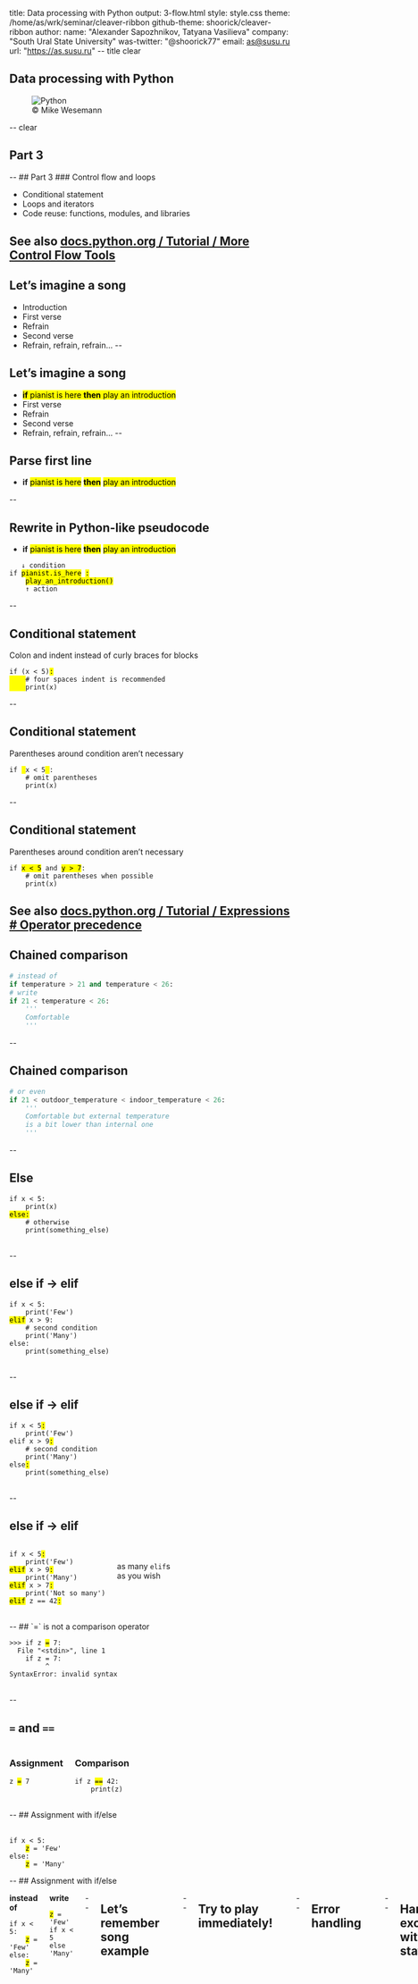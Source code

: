 title: Data processing with Python
output: 3-flow.html
style: style.css
theme: /home/as/wrk/seminar/cleaver-ribbon
github-theme: shoorick/cleaver-ribbon
author:
  name: "Alexander Sapozhnikov, Tatyana Vasilieva"
  company: "South Ural State University"
  was-twitter: "@shoorick77"
  email: as@susu.ru
  url: "https://as.susu.ru"
-- title clear
## Data processing with Python
<figure>
    <img class="cover" src="images/baumpython-cropped.jpg" alt="Python">
    <figcaption class="copyright right white">
        © Mike Wesemann
    </figcaption>
</figure>
-- clear
<h2 class="shout shrink">Part 3</h2>
--
## Part 3
### Control flow and loops

* Conditional statement
* Loops and iterators
* Code reuse: functions, modules, and libraries

See also [docs.python.org / Tutorial / More Control Flow Tools](https://docs.python.org/3.7/tutorial/controlflow.html)
--
## Let’s imagine a song

* Introduction
* First verse
* Refrain
* Second verse
* Refrain, refrain, refrain...
--
## Let’s imagine a song

* <mark>**if** pianist is here **then** play an introduction</mark>
* First verse
* Refrain
* Second verse
* Refrain, refrain, refrain...
--
## Parse first line

* **if** <mark class="green">pianist is here</mark>
<mark>**then**</mark> <mark class="orange">play an introduction</mark>

--
## Rewrite in Python-like pseudocode

* **if** <mark class="green">pianist is here</mark>
<mark>**then**</mark> <mark class="orange">play an introduction</mark>

<pre><code>   <span class="comment">↓ condition</span>
<span class="hljs-keyword">if</span> <mark class="green">pianist.is_here</mark> <mark>:</mark>
    <mark class="orange">play_an_introduction()</mark>
    <span class="comment">↑ action</span>
</code></pre>
--
## Conditional statement

Colon and indent instead of curly braces for blocks

<pre>
<code><span class="hljs-keyword">if</span> (x &lt; <span class="hljs-number">5</span>)<mark>:</mark>
<mark>    </mark><span class="hljs-comment"># four spaces indent is recommended</span>
<mark>    </mark>print(x)</code>
</pre>
--
## Conditional statement

Parentheses around condition aren’t necessary

<pre>
<code><span class="hljs-keyword">if</span> <mark> </mark>x &lt; <span class="hljs-number">5</span><mark> </mark>:
    <span class="hljs-comment"># omit parentheses</span>
    print(x)</code>
</pre>
--
## Conditional statement

Parentheses around condition aren’t necessary

<pre>
<code><span class="hljs-keyword">if</span> <mark>x &lt; 5</mark> <span class="hljs-keyword">and</span> <mark>y &gt; 7</mark>:
    <span class="hljs-comment"># omit parentheses when possible</span>
    print(x)</code>
</pre>

See also [docs.python.org / Tutorial / Expressions # Operator precedence](https://docs.python.org/3.7/reference/expressions.html#operator-precedence)
--
## Chained comparison

```python
# instead of
if temperature > 21 and temperature < 26:
# write
if 21 < temperature < 26:
    '''
    Comfortable
    '''
```
--
## Chained comparison

```python
# or even
if 21 < outdoor_temperature < indoor_temperature < 26:
    '''
    Comfortable but external temperature
    is a bit lower than internal one
    '''
```
--
## Else

<pre>
<code><span class="hljs-keyword">if</span> x &lt; <span class="hljs-number">5</span>:
    print(x)
<mark>else:</mark>
    <span class="hljs-comment"># otherwise</span>
    print(something_else)
</code>
</pre>
--
## else if → elif

<pre>
<code><span class="hljs-keyword">if</span> x &lt; <span class="hljs-number">5</span>:
    print(<span class="hljs-string">'Few'</span>)
<mark class="green">elif</mark> x &gt; <span class="hljs-number">9</span>:
    <span class="hljs-comment"># second condition</span>
    print(<span class="hljs-string">'Many'</span>)
<span class="hljs-keyword">else</span>:
    print(something_else)
</code>
</pre>
--
## else if → elif

<pre>
<code><span class="hljs-keyword">if</span> x &lt; <span class="hljs-number">5</span><mark>:</mark>
    print(<span class="hljs-string">'Few'</span>)
<span class="hljs-keyword">elif</span> x &gt; <span class="hljs-number">9</span><mark>:</mark>
    <span class="hljs-comment"># second condition</span>
    print(<span class="hljs-string">'Many'</span>)
<span class="hljs-keyword">else</span><mark>:</mark>
    print(something_else)
</code>
</pre>
--
## else if → elif

<div class="two columns">
<div>
<pre>
<code><span class="hljs-keyword">if</span> x &lt; <span class="hljs-number">5</span><mark>:</mark>
    print(<span class="hljs-string">'Few'</span>)
<mark class="green">elif</mark> x &gt; <span class="hljs-number">9</span><mark>:</mark>
    print(<span class="hljs-string">'Many'</span>)
<mark class="green">elif</mark> x &gt; <span class="hljs-number">7</span><mark>:</mark>
    print(<span class="hljs-string">'Not so many'</span>)
<mark class="green">elif</mark> z == <span class="hljs-number">42</span><mark>:</mark>
</code>
</pre>
</div><div>
<br><br>
as many <code class="green">elif</code>s
<br>as you wish
</div></div>
--
## `=` is not a comparison operator

<pre>
<code><span class="hljs-meta">&gt;&gt;&gt;</span> <span class="hljs-keyword">if</span> z <mark class="important">=</mark> 7:
<span class="error">  File "&lt;stdin&gt;", line 1
    if z = 7:
         ^
SyntaxError: invalid syntax</span>
</code>
</pre>

--
## `=` and `==`

<div class="two columns"><div>
<h3>Assignment</h3>
<pre>
<code>z <mark class="orange">=</mark> 7
</code>
</pre>
</div><div>
<h3>Comparison</h3>
<pre>
<code><span class="hljs-keyword">if</span> z <mark class="green">==</mark> <span class="hljs-number">42</span>:
    <span class="comment">print(z)</span>
</code>
</pre>
</div></div>
--
## Assignment with if/else

<div class="two columns">
<div>
&nbsp;
<pre><code><span class="hljs-keyword">if</span> x &lt; <span class="hljs-number">5</span>:
    <mark>z</mark> = <span class="hljs-string">'Few'</span>
<span class="hljs-keyword">else</span>:
    <mark>z</mark> = <span class="hljs-string">'Many'</span>
</code></pre></div>
</div>
--
## Assignment with if/else

<div class="two columns">
<div>

**instead of**

<pre><code><span class="hljs-keyword">if</span> x &lt; <span class="hljs-number">5</span>:
    <mark>z</mark> = <span class="hljs-string">'Few'</span>
<span class="hljs-keyword">else</span>:
    <mark>z</mark> = <span class="hljs-string">'Many'</span>
</code></pre>
</div><div>

**write**

<div><pre><code><mark>z</mark> = <span class="hljs-string">'Few'</span> <span class="hljs-keyword">if</span> x &lt; <span class="hljs-number">5</span> <span class="hljs-keyword">else</span> <span class="hljs-string">'Many'</span></code>
</pre>
</div>
</div>

--
## Let’s remember song example

<pre><code><span class="hljs-keyword">if</span> <mark class="green">pianist.is_here</mark> <mark>:</mark>
    <mark class="orange">play_an_introduction()</mark></code></pre>
--
## Try to play immediately!

<pre><code>
    play_an_introduction()

<span class="error"><mark class="orange">SomeError</mark>: we have no pianist to play anything</span>
</code></pre>
--
## Error handling

<pre><code><span class="hljs-meta">&gt;&gt;&gt;</span> stuff = [<span class="hljs-string">'hydrogen'</span>, <span class="hljs-string">'helium'</span>, <span class="hljs-string">'lithium'</span>]
<span class="hljs-meta">&gt;&gt;&gt;</span> <mark>number</mark> = input(<span class="hljs-string">'Enter number of element '</span>)
Enter number of element <mark>42</mark>
<span class="hljs-meta">&gt;&gt;&gt;</span> print(stuff[int(<mark>number</mark>)])
<span class="error">Traceback (most recent call last):
  File "&lt;stdin&gt;", line 1, in &lt;module&gt;
<mark class="orange">IndexError</mark>: list index out of range</span>
</code></pre>
--
## Handle exceptions with `try` statement

<pre><code><span class="hljs-meta">&gt;&gt;&gt;</span> <mark>try:</mark>
<span class="hljs-meta">...</span>     print(stuff[int(number)])
<span class="hljs-meta">...</span> <mark class="orange">except IndexError</mark>:
<span class="hljs-meta">...</span>     print(<span class="hljs-string">f'Wrong index. Use number less than {len(stuff)}'</span>)
<span class="hljs-meta">...</span>
Wrong index. Use number less than 3
</code></pre>
--
## What if `number == 'z'`?

<pre><code><span class="hljs-meta">&gt;&gt;&gt;</span> <mark>try:</mark>
<span class="hljs-meta">...</span>     print(stuff[int(number)])
<span class="hljs-meta">...</span> <mark class="orange">except IndexError</mark>:
<span class="hljs-meta">...</span>     print(<span class="hljs-string">f'Wrong index. Use number less than {len(stuff)}'</span>)
<span class="hljs-meta">...</span>
<span class="error">Traceback (most recent call last):
  File "<stdin>", line 2, in <module>
<mark class="orange">ValueError</mark>: invalid literal for int() with base 10: 'z'</span>
</code></pre>
--
## Add new exception handler

<pre><code><span class="hljs-meta">&gt;&gt;&gt;</span> <mark>try:</mark>
<span class="hljs-meta">...</span>     print(stuff[int(number)])
<span class="hljs-meta">...</span> <mark class="orange">except IndexError</mark>:
<span class="hljs-meta">...</span>     print(<span class="hljs-string">f'Wrong index. Use number less than {len(stuff)}'</span>)
<span class="hljs-meta">...</span> <mark class="orange">except ValueError</mark>:
<span class="hljs-meta">...</span>     print(<span class="hljs-string">f'Index must be an integer number'</span>)
</code></pre>
--
## Add `else` when there is no exception
<pre><code><span class="hljs-meta">&gt;&gt;&gt;</span> <mark>try:</mark> <span class="hljs-comment"># number == 2</span>
<span class="hljs-meta">...</span>     print(stuff[int(number)])
<span class="hljs-meta">...</span> <span class="hljs-comment"># skipped</span>
<span class="hljs-meta">...</span> <mark class="green">else</mark>:
<span class="hljs-meta">...</span>     print(<span class="hljs-string">'OK'</span>)
<span class="hljs-meta">...</span>
lithium
OK
</code></pre>
--
## `finally` is executing after all checks
<div class="two columns">
<div>
<pre><code><span class="hljs-meta">...</span> <span class="hljs-comment"># skipped</span>
<span class="hljs-meta">...</span> <mark class="green">else</mark>:
<span class="hljs-meta">...</span>     print(<span class="hljs-string">'OK'</span>)
<span class="hljs-meta">...</span> <mark class="blue">finally</mark>:
<span class="hljs-meta">...</span>     print(<span class="hljs-string">"That's all, folks!"</span>)
<span class="hljs-meta">...</span></code></pre>
</div><div>
<h3>output:</h3>
<pre><code>lithium
OK
That's all, folks!
</code></pre>
</div></div>
--
## `finally` is executing after all checks
<div class="two columns">
<div>
<pre><code><span class="hljs-meta">&gt;&gt;&gt;</span> <mark>try:</mark>
<span class="hljs-meta">...</span>     print(stuff[int(number)])
<span class="hljs-meta">...</span> <mark class="orange">except IndexError</mark>:
<span class="hljs-meta">...</span>     print(<span class="hljs-string">f'Wrong index...</span>
<span class="hljs-meta">...</span> <span class="hljs-comment"># skipped</span>
<span class="hljs-meta">...</span> <mark class="blue">finally</mark>:
<span class="hljs-meta">...</span>     print(<span class="hljs-string">"That's all, folks!"</span>)</code></pre>
</div><div>
when `number` is wrong
<h3>output:</h3>
<pre><code>Wrong index. Use number less than 3
That's all, folks!
</code></pre>
</div></div>
--
<h2 class="shout">Loops</h2>
--
## Structure of the song

* Introduction
* First verse
* Refrain
* Second verse
* <mark>Refrain</mark>, <mark>refrain</mark>, <mark>refrain</mark> → _loop_

<img src="images/loop.svg" alt="loop" class="place right" style="margin-right:20px">

--
## Loops
  * for
  * while
  * with
--
## `for` loop

<pre><code>
<span class="hljs-keyword">for</span> <mark class="orange">item</mark> <span class="hljs-keyword">in</span> <mark class="green">sequence</mark>:
    <span class="hljs-comment"># do something</span>
</code></pre>
--
## Iterate through list

<pre><code>
people = [<span class="hljs-string">'Alice'</span>, <span class="hljs-string">'Bob'</span>, <span class="hljs-string">'Charlie'</span>]
<span class="hljs-keyword">for</span> <mark class="orange">person</mark> <span class="hljs-keyword">in</span> <mark class="green">people</mark>:
    print(person)
</code></pre>
--
## Iterate over range

<pre><code>
teen = range(13, 20)
<span class="hljs-keyword">for</span> <mark class="orange">age</mark> <span class="hljs-keyword">in</span> <mark class="green">teen</mark>:
    print(<span class="hljs-string">f'Age is {age}'</span>)
</code></pre>
--
## Iterate over range

<pre><code>
teen = range(13, 20)
<span class="hljs-keyword">for</span> <mark class="orange">age</mark> <span class="hljs-keyword">in</span> <mark class="green">teen</mark>:
    print(<span class="hljs-string">f'Age is {age}'</span>)

<span class="hljs-keyword">for</span> <mark class="orange">i</mark> <span class="hljs-keyword">in</span> <mark class="green">range(10)</mark>:
    do_something() <span class="hljs-comment"># ten times</span>
</code></pre>
--
## Counter name

`i`, `j`, `k` (and `x`, `y`, `z`) are good names for counter variables
<pre><code>
<span class="hljs-keyword">for</span> <mark class="orange">x</mark> <span class="hljs-keyword">in</span> width:
    <span class="hljs-keyword">for</span> <mark>y</mark> <span class="hljs-keyword">in</span> height:
        <span class="hljs-keyword">for</span> <mark class="green">z</mark> <span class="hljs-keyword">in</span> depth:
            do_something(<mark class="orange">x</mark>, <mark>y</mark>, <mark class="green">z</mark>)
</code></pre>
--
## Nested loops

Put a loop inside another one
<pre><code>
<span class="hljs-keyword">for</span> <mark class="orange">x</mark> <span class="hljs-keyword">in</span> width:
    <span class="hljs-keyword">for</span> <mark>y</mark> <span class="hljs-keyword">in</span> height:
        <span class="hljs-keyword">for</span> <mark class="green">z</mark> <span class="hljs-keyword">in</span> depth:
            do_something(<mark class="orange">x</mark>, <mark>y</mark>, <mark class="green">z</mark>)
</code></pre>
<img src="images/nested-loops.svg" alt="loop arrows" class="place left bottom">
--
## How to iterate over several sequences simultaneously?

<pre><code>
<mark class="orange">colors</mark> = ['red',   'orange', 'yellow'  ]
<mark>people</mark> = ['Alice', 'Bob',    'Charlie' ]
<mark class="green">fruits</mark> = ['apple', 'banana', 'cucumber']
</code></pre>
--
## How to iterate over several sequences simultaneously?

<pre><code>
colors = [<mark class="blue">'red',  </mark> 'orange', 'yellow'  ]
people = [<mark class="blue">'Alice',</mark> 'Bob',    'Charlie' ]
fruits = [<mark class="blue">'apple',</mark> 'banana', 'cucumber']
</code></pre>
--
## How to iterate over several sequences simultaneously?

<pre><code>
colors = ['red',   <mark class="blue">'orange',</mark> 'yellow'  ]
people = ['Alice', <mark class="blue">'Bob',   </mark> 'Charlie' ]
fruits = ['apple', <mark class="blue">'banana',</mark> 'cucumber']
</code></pre>
--
## How to iterate over several sequences simultaneously?

<pre><code>
colors = ['red',   'orange', <mark class="blue">'yellow'  </mark>]
people = ['Alice', 'Bob',    <mark class="blue">'Charlie' </mark>]
fruits = ['apple', 'banana', <mark class="blue">'cucumber'</mark>]
</code></pre>
--
## zip

<pre>
<code><span class="hljs-meta">&gt;&gt;&gt;</span> <span class="hljs-keyword">for</span> <mark class="orange">color</mark>, <mark>name</mark>, <mark class="green">fruit</mark> <span class="hljs-keyword">in</span> zip(<mark class="orange">colors</mark>, <mark>people</mark>, <mark class="green">fruits</mark>):
<span class="hljs-meta">...</span>     print(<span class="hljs-string">f'{<mark>name</mark>} has {<mark class="orange">color</mark>} {<mark class="green">fruit</mark>}'</span>)
<span class="hljs-meta">...</span>
Alice has red apple
<mark>Bob</mark> has <mark class="orange">orange</mark> <mark class="green">banana</mark>
Charlie</mark> has yellow cucumber
</code></pre>
--
## How to enumerate items?

1. First
2. Second
3. Third
4. Fourth
5. Fifth

--
## Example: chemical elements
```python
>>> stuff = ['hydrogen', 'helium', 'lithium']
```

![name → value](images/periodic-table.dot.svg)
--
## Classic way
```python
>>> stuff = ['hydrogen', 'helium', 'lithium']
>>> for i in range(len(stuff)):
...     print(i + 1, stuff[i])
...
1 hydrogen
2 helium
3 lithium
```
--
## Use zip and range for numbering

```python
>>> for number, name in zip(range(1, len(stuff) + 1), stuff):
...     print(number, name)
...
1 hydrogen
2 helium
3 lithium
```
--
## enumerate
```python
>>> for number, name in enumerate(stuff):
...     print(number, name)
...
0 hydrogen
1 helium
2 lithium
```
--
## enumerate

<pre>
<code><span class="hljs-meta">&gt;&gt;&gt;</span> <span class="hljs-keyword">for</span> number, name <span class="hljs-keyword">in</span> enumerate(stuff, <mark>start=1</mark>):
<span class="hljs-meta">...</span>     print(number, name)
<span class="hljs-meta">...</span>
<mark>1</mark> hydrogen
<mark>2</mark> helium
<mark>3</mark> lithium
</code></pre>
--
## Iterate over dict

<pre>
<code><span class="hljs-meta">&gt;&gt;&gt;</span> fruits = {
    <span class="hljs-string">'apple'</span>: <span class="hljs-string">'red'</span>,
    <span class="hljs-string">'banana'</span>: <span class="hljs-string">'yellow'</span>,
    <span class="hljs-string">'cucumber'</span>: <span class="hljs-string">'green'</span>,
}
</code></pre>
--
## Iterate over dict — see its methods

<pre>
<code><span class="hljs-meta">&gt;&gt;&gt;</span> fruits = {<span class="hljs-string">'apple'</span>: <span class="hljs-string">'red'</span>, <span class="hljs-string">'banana'</span>: <span class="hljs-string">'yellow'</span>, <span class="hljs-string">'cucumber'</span>: <span class="hljs-string">'green'</span>}
<span class="hljs-meta">&gt;&gt;&gt;</span> fruits.<mark>items</mark>()
dict_items([('apple', 'red'), ('banana', 'yellow'), ('cucumber', 'green')])
<span class="hljs-meta">&gt;&gt;&gt;</span> fruits.<mark class="green">keys</mark>()
dict_keys(['apple', 'banana', 'cucumber'])
<span class="hljs-meta">&gt;&gt;&gt;</span> fruits.<mark class="orange">values</mark>()
dict_values(['red', 'yellow', 'green'])
</code></pre>
--
## Iterate over dict — see its methods

<pre>
<code><span class="hljs-meta">&gt;&gt;&gt;</span> fruits = {<span class="hljs-string">'apple'</span>: <span class="hljs-string">'red'</span>, <span class="hljs-string">'banana'</span>: <span class="hljs-string">'yellow'</span>, <span class="hljs-string">'cucumber'</span>: <span class="hljs-string">'green'</span>}
<span class="hljs-meta">&gt;&gt;&gt;</span> fruits.<mark>items</mark>()
dict_items(<mark class="orange">[</mark> <mark class="green">(</mark>'apple', 'red'<mark class="green">)</mark>, <mark class="green">(</mark>'banana', 'yellow'<mark class="green">)</mark>, <mark class="green">(</mark>'cucumber', 'green'<mark class="green">)</mark>] <mark class="orange">]</mark> )
</code></pre>

<mark class="orange">List</mark> of <mark class="green">tuples</mark>

--
## Iterate over whole dict

<pre>
<code><span class="hljs-meta">&gt;&gt;&gt;</span> <span class="hljs-keyword">for</span> fruit, color <span class="hljs-keyword">in</span> fruits.<mark>items</mark>():
<span class="hljs-meta">...</span>     print(<span class="hljs-string">f'{fruit} is {color}'</span>)
<span class="hljs-meta">...</span>
apple is red
banana is yellow
cucumber is green
</code></pre>

<img src="images/loop-dict-items.svg" alt="tuple" class="place left bottom next">
--
## Iterate over keys of dict

<pre>
<code><span class="hljs-meta">&gt;&gt;&gt;</span> <span class="hljs-keyword">for</span> fruit <span class="hljs-keyword">in</span> fruits.<mark class="green">keys</mark>():
<span class="hljs-meta">...</span>     print(fruits[fruit], fruit)
<span class="hljs-meta">...</span>
red apple
yellow banana
green cucumber
</code></pre>
--
## while

<pre>
<code><span class="hljs-keyword">while</span> <mark>condition:</mark>
    <span class="hljs-comment"># do something</span>
</code></pre>
--
## while

<pre>
<code><span class="hljs-meta">&gt;&gt;&gt;</span> rest = <span class="hljs-number">3</span>
<span class="hljs-meta">&gt;&gt;&gt;</span> <span class="hljs-keyword">while</span> <mark>rest &gt; 0</mark>:
<span class="hljs-meta">...</span>     print(<span class="hljs-string">f'Rest is {rest}'</span>)
<span class="hljs-meta">...</span>     rest -= <span class="hljs-number">1</span>
<span class="hljs-meta">...</span>
Rest is 3
Rest is 2
Rest is 1
</code></pre>
--
## while

<pre>
<code><span class="hljs-meta">&gt;&gt;&gt;</span> rest = <span class="hljs-number">3</span>
<span class="hljs-meta">&gt;&gt;&gt;</span> <span class="hljs-keyword">while</span> <mark>rest</mark>:
<span class="hljs-meta">...</span>     print(<span class="hljs-string">f'Rest is {rest}'</span>)
<span class="hljs-meta">...</span>     rest -= <span class="hljs-number">1</span>
<span class="hljs-meta">...</span>
Rest is 3
Rest is 2
Rest is 1
</code></pre>
--
## while

<pre>
<code><span class="hljs-meta">&gt;&gt;&gt;</span> rest = <span class="hljs-number">3</span>
<span class="hljs-meta">&gt;&gt;&gt;</span> <span class="hljs-keyword">while</span> rest:
<span class="hljs-meta">...</span>     print(<span class="hljs-string">f'Rest is {rest}'</span>)
<span class="hljs-meta">...</span>     rest <mark>-=</mark> <span class="hljs-number">1</span>
</code></pre>
--
## Increment and decrement

<pre><code>variable <mark class="green">+=</mark> delta  <span class="hljs-comment"># increase</span>
variable <mark class="orange">-=</mark> delta  <span class="hljs-comment"># decrease</span>
</code></pre>

Unlike C, C++, Java, JavaScript, Perl, PHP, Ruby etc

### Python has no `++` and `--` operators

--
## Python has no `++` and `--` operators

```python
>>> 3++2  # 3 + +2
5
>>> 4--5  # 4 − (−5) = 4 + 5
9
```

--
## Python has no `++` and `--` operators

```python
>>> 7++
  File "", line 1
    7++
      ^
SyntaxError: invalid syntax
```

--
## Loop
<div class="two columns">
  <div></div>
  <div>
![Loop](images/loop.dot.svg)
</div></div>
--
## Skip rest of loop with `continue`
<div class="two columns">
  <div>
<pre>
<code><span class="hljs-meta">&gt;&gt;&gt;</span> <span class="hljs-keyword">for</span> i <span class="hljs-keyword">in</span> range(1, 5):
<span class="hljs-meta">...</span>     if i < 3: <mark>continue</mark>
<span class="hljs-meta">...</span>     print(i)
<span class="hljs-meta">...</span>
3
4</code></pre>
  </div>
  <div>
    ![Loop](images/loop-continue.dot.svg)
  </div>
</div>
--
## Go away from loop with `break`
<div class="two columns">
  <div>
<pre>
<code><span class="hljs-meta">&gt;&gt;&gt;</span> <span class="hljs-keyword">for</span> i <span class="hljs-keyword">in</span> range(1, 55):
<span class="hljs-meta">...</span>     print(i)
<span class="hljs-meta">...</span>     if i > 2: <mark class="orange">break</mark>
<span class="hljs-meta">...</span>
1
2
3</code></pre>
  </div>
  <div>
    ![Loop](images/loop-break.dot.svg)
  </div>
</div>
--
## Python has no postconditional loop

```python
do:
    # do something
    until condition
```

--
## Python has <mark class="orange">no postconditional loop</mark>

```python
do:
    # do something
    until condition
```
<img src="images/3-line-crosshatch.svg" alt="×" class="place left bottom next">

--
## Use `break` to emulate it

<pre><code class="lang-python"><span class="hljs-meta">&gt;&gt;&gt; </span><span class="hljs-keyword">while</span> <span class="hljs-keyword">True</span>: <span class="hljs-comment"># infinite loop</span>
<span class="hljs-meta">... </span>    amount = input(<span class="hljs-string">'How many? Or type q to quit '</span>)
<span class="hljs-meta">... </span>    <span class="hljs-keyword">if</span> amount == <span class="hljs-string">'q'</span>:
<span class="hljs-meta">...</span>         <mark class="orange">break</mark>
<span class="hljs-meta">...</span>
<span class="next">How many? Or type q to quit <mark>4</mark></next>
<span class="next">How many? Or type q to quit <mark class="orange">q</mark class="orange"></span>
</code></pre>
--
<h2 class="shout">Code reuse</h2>
--
## Code reuse

* Functions
* Modules
* Libraries

--
## Structure of the song

* Introduction
* First verse
* Refrain
* Second verse
* Refrain, refrain, refrain
--
## Structure of the song

* Introduction
* First verse
* <mark>Refrain</mark>
* Second verse
* <mark>Refrain</mark>, <mark>refrain</mark>, <mark>refrain</mark>

<img src="images/same-refrains.svg" alt="← the same refrains" class="place right next">

--
## Structure of the song

* Introduction
* First verse
* <mark>Refrain</mark>
* Second verse
* <mark>Refrain</mark>, <mark class="orange">refrain (shifted pitch)</mark>, <mark class="green">refrain (silent)</mark>

<img src="images/almost-same-refrains.svg" alt="← almost same refrains" class="place right">
--
## Structure of the song

<div class="two columns">
<div>
<ul>
<li>Introduction</li>
<li>First verse</li>
<li><mark>Refrain</mark></li>
<li>Second verse</li>
<li><mark>Refrain</mark></li>
<li><mark class="orange">Refrain (shifted pitch)</mark></li>
<li><mark class="green">Refrain (silent)</mark></li>
</ul>
</div><div>

<p>**Refrain** is part of code</p>
<p>Such parts named</p>
<ul>
<li>subroutine</li>
<li>procedure</li>
<li><mark>function</mark></li>
</ul>

</div></div>
--
## Let’s separate <mark>refrain</mark>

<div class="two columns">
<div>
<ul>
<li>Introduction</li>
<li>First verse</li>
<li><mark>Refrain</mark></li>
<li>Second verse</li>
<li><mark>Refrain</mark></li>
<li><mark class="orange">Refrain (shifted pitch)</mark></li>
<li><mark class="green">Refrain (silent)</mark></li>
</ul>
</div><div>

<p>&nbsp;</p>
<p>**Refrain** is part of code</p>
<ul>
<li>function</li>
</ul>

</div></div>

<img src="images/function-highlight.svg" alt="→" class="place right next">
--
## `def`ine a function

```python
>>> def refrain(how):
...     print('Chorus')
...
```
--
## `()` are required

<pre><code class="lang-python"><span class="hljs-meta">&gt;&gt;&gt; </span><span class="hljs-function"><span class="hljs-keyword">def</span> <span class="hljs-title">refrain</span><mark><span class="hljs-params">()</span></mark>:</span>
<span class="hljs-meta">... </span>    print(<span class="hljs-string">'Chorus'</span>)
<span class="hljs-meta">... </span>
</code></pre>
--
## Call function

```python
>>> refrain()
Chorus
```
--
## `()` are required

<pre><code class="lang-python"><span class="hljs-meta">&gt;&gt;&gt; </span>refrain<mark>()</mark>
Chorus

<span class="hljs-meta">&gt;&gt;&gt; </span>refrain  <span class="hljs-comment"># without parentheses</span>
&lt;function refrain at <span class="hljs-number">0x7faf21a710d0</span>&gt;
</code></pre>
--
## Postpone implementation with `pass`

```python
>>> def do_nothing():
...     pass
...
>>> do_nothing()
```
--
## Function can take an arguments

```python
>>> refrain()
Chorus

>>> duration = sing('Quick brown fox jumps')
```
<h3 class="next">and return values</h3>
--
## Let’s define function and call it

<pre><code class="lang-python"><span class="hljs-meta">&gt;&gt;&gt; </span><span class="hljs-function"><span class="hljs-keyword">def</span> <span class="hljs-title">refrain</span><span class="hljs-params">(text, count)</span>:</span>
<span class="hljs-meta">... </span>    print(str(text) * int(count))
<span class="hljs-meta">... </span>
<span class="hljs-meta">&gt;&gt;&gt; </span>refrain(<span class="hljs-string">'Yeah! '</span>, <span class="hljs-number">3</span>)
Yeah! Yeah! Yeah!
</code></pre>
--
## Does type conversion work?

<pre><code class="lang-python"><span class="hljs-meta">&gt;&gt;&gt; </span><span class="hljs-function"><span class="hljs-keyword">def</span> <span class="hljs-title">refrain</span><span class="hljs-params">(text, count)</span>:</span>
<span class="hljs-meta">... </span>    print(<mark>str</mark>(text) * <mark>int</mark>(count))
<span class="hljs-meta">... </span>
<span class="next"><span class="hljs-meta">&gt;&gt;&gt; </span>refrain(<span class="hljs-number">42</span>, <span class="hljs-number">3</span>)
<span class="hljs-number">424242</span></span>
<span class="next"><span class="hljs-meta">&gt;&gt;&gt; </span>refrain(<span class="hljs-number">42</span>, <span class="hljs-string">'7'</span>)
<span class="hljs-number">42424242424242</span></span>
</code></pre>

--
## Named arguments can arrive in any order

<pre><code class="lang-python"><span class="hljs-meta">&gt;&gt;&gt; </span><span class="hljs-function"><span class="hljs-keyword">def</span> <span class="hljs-title">refrain</span><span class="hljs-params">(<mark class="green">text</mark>, <mark class="orange">count</mark>)</span>:</span>
<span class="hljs-meta">... </span>    print(str(text) * int(count))
<span class="hljs-meta">... </span>
<span class="hljs-meta">&gt;&gt;&gt; </span>refrain(<mark class="orange">count</mark>=<span class="hljs-number">5</span>, <mark class="green">text</mark>=<span class="hljs-string">'Five! '</span>)
Five! Five! Five! Five! Five!
</code></pre>

--
## Variable number of positional arguments

<div class="two columns">
<div>
**Define function**
<pre><code class="lang-python"><span class="hljs-function"><span class="hljs-keyword">def</span> <span class="hljs-title">production</span><span class="hljs-params">(\*args)</span>:</span>
    result = <span class="hljs-number">1</span>
    <span class="hljs-keyword">for</span> number <span class="hljs-keyword">in</span> args:
        result \*= number
    <span class="hljs-keyword">return</span> result
</code></pre>
</div><div class="next">
**Call it**
<pre><code class="lang-python"><span class="hljs-meta">&gt;&gt;&gt; </span>production(<span class="hljs-number">6</span>, <span class="hljs-number">7</span>)
<span class="hljs-number">42</span>
<span class="next"><span class="hljs-meta">&gt;&gt;&gt; </span>production(<span class="hljs-number">3</span>, <span class="hljs-number">5</span>, <span class="hljs-number">7</span>)
<span class="hljs-number">105</span></span>
<span class="next"><span class="hljs-meta">&gt;&gt;&gt; </span>production(<span class="hljs-number">1</span>, <span class="hljs-number">2</span>, <span class="hljs-number">3</span>, <span class="hljs-number">4</span>, <span class="hljs-number">5</span>)
<span class="hljs-number">120</span></span>
</code></pre>
</div></div>

--
## What about not a numbers?

<pre><code class="lang-python"><span class="hljs-meta">&gt;&gt;&gt; </span>production(<span class="hljs-string">'🐍'</span>, <span class="hljs-number">2</span>, <span class="hljs-number">10</span>)
<span class="hljs-string">'🐍🐍🐍🐍🐍🐍🐍🐍🐍🐍'</span>
<span class="next"><span class="hljs-meta">&gt;&gt;&gt; </span>production(range(<span class="hljs-number">1</span>, <span class="hljs-number">70</span>))
<span class="error">Traceback (most recent call last):
  File &quot;&lt;stdin&gt;&quot;, line 1, in &lt;module&gt;
  File &quot;&lt;stdin&gt;&quot;, line 7, in production
TypeError: unsupported operand type(s) for *=: &#39;int&#39; and &#39;range&#39;</span></span>
</code></pre>

--
## Expand arguments with asterisk `*`

<pre><code class="lang-python"><span class="hljs-meta">&gt;&gt;&gt; </span>production(range(<span class="hljs-number">1</span>, <span class="hljs-number">7</span>))
<span class="error">... TypeError: unsupported operand type(s) for *=:
&#39;int&#39; and &#39;range&#39;</span>
<span class="next"><span class="hljs-meta">&gt;&gt;&gt; </span>production(list(range(<span class="hljs-number">1</span>, <span class="hljs-number">7</span>)))
[<span class="hljs-number">1</span>, <span class="hljs-number">2</span>, <span class="hljs-number">3</span>, <span class="hljs-number">4</span>, <span class="hljs-number">5</span>, <span class="hljs-number">6</span>]</span>
<span class="next"><span class="hljs-meta">&gt;&gt;&gt; </span>production(<mark>*</mark>range(<span class="hljs-number">1</span>, <span class="hljs-number">7</span>))
<span class="hljs-number">720</span> <span class="hljs-comment">#  = 1 × 2 × 3 × 4 × 5 × 6 = 6!</span></span></code></pre>

--
## Expand arguments with asterisk `*`
<pre><code class="lang-python"><span class="hljs-meta">&gt;&gt;&gt; </span>production(<mark>*</mark>range(<span class="hljs-number">1</span>, <span class="hljs-number">7</span>))
<span class="hljs-number">720</span> <span class="hljs-comment">#  = 1 × 2 × 3 × 4 × 5 × 6 = 6!</span>
</code></pre>
--
## Cannot use `*` outside argument list
<pre><code class="lang-python"><span class="hljs-meta">&gt;&gt;&gt; </span>*range(<span class="hljs-number">1</span>, <span class="hljs-number">7</span>)
<span class="error">  File "&lt;stdin&gt;", line 1
SyntaxError: can't use starred expression here</span>
<span class="next"><span class="hljs-meta">&gt;&gt;&gt; </span>print(*range(<span class="hljs-number">1</span>, <span class="hljs-number">7</span>))
1 2 3 4 5 6</span>
</code></pre>
--
## `*` works with various iterators

```python
>>> print(*range(1, 7))
1 2 3 4 5 6
>>> print(*zip(['apple', 'banana'], ['red', 'yellow']))
('apple', 'red') ('banana', 'yellow')
>>> print(*enumerate(['H', 'He', 'Li', 'Be', 'B'], start=1))
(1, 'H') (2, 'He') (3, 'Li') (4, 'Be') (5, 'B')
```

--
## Keyword arguments

```python
>>> def sing(**kwargs):
...     print(f'We sing a song named {kwargs["name"]} '
...         + f'in key {kwargs["key"]} using tempo '
...         + kwargs["tempo"])
...
>>> sing(name='Yesterday', tempo='96 bpm', key='F dur')
We sing a song named Yesterday in key F dur using tempo 96 bpm
```

--
## Let’s try to use dict as arguments

<pre><code class="lang-python"><span class="hljs-meta">&gt;&gt;&gt; </span>sos = {<span class="hljs-string">'name'</span>: <span class="hljs-string">'S. O. S.'</span>, <span class="hljs-string">'key'</span>: <span class="hljs-string">'A moll'</span>,
<span class="hljs-meta">... </span>       <span class="hljs-string">'tempo'</span>: <span class="hljs-string">'Allegro'</span>}
<span class="hljs-meta">&gt;&gt;&gt; </span>sing(sos)
<span class="error">Traceback (most recent call last):
  File &quot;&lt;stdin&gt;&quot;, line 1, in &lt;module&gt;
TypeError: sing() takes 0 positional arguments but 1 was given</span>
</code></pre>

--
## Use double asterisk `**` to expand dict
<pre><code class="lang-python"><span class="hljs-meta">&gt;&gt;&gt; </span>sing(<mark>**</mark>sos)
We sing a song named S. O. S. in key A moll using tempo Allegro
</code></pre>
